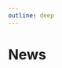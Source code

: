 ```yaml
---
outline: deep
---
```


<script setup>
import NewsCard from '../News.vue'
</script>


# News

<div class="news-cards-container">
  <NewsCard
    title="Optimized Translation Loading Algorithm Released"
    date="2025-01-10"
    version="v1.58.0"
    excerpt="The new algorithm improves translation loading performance, making builds faster and reducing CPU and memory usage."
    image="/optimized-loading.png"
    link="/news/optimized-translation-loading"
  ></NewsCard>

  <NewsCard
    title="New CLI Feature: `text-to-i18n`"
    date="2024-12-24"
    version="cli v1.1.0"
    excerpt="Automate the process of converting hardcoded text into i18n keys with the new CLI command."
    image="/text-to-i18n.gif"
    link="/news/text-to-i18n"
  />
</div>

